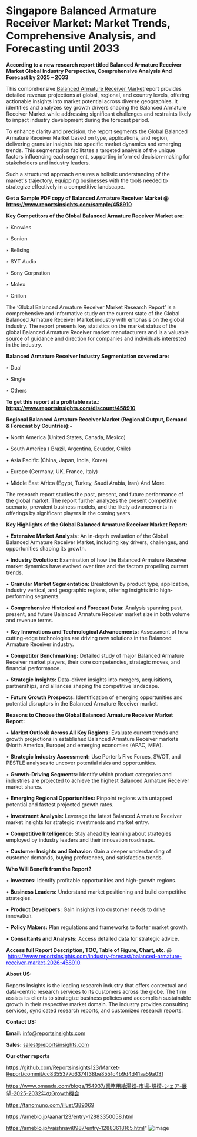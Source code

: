 # Singapore Balanced Armature Receiver Market: Market Trends, Comprehensive Analysis, and Forecasting until 2033

<strong>According to a new research report titled Balanced Armature Receiver Market Global Industry Perspective, Comprehensive Analysis And Forecast by 2025 – 2033</strong>

This comprehensive <a href=https://www.reportsinsights.com/sample/458910>Balanced Armature Receiver Market</a>report provides detailed revenue projections at global, regional, and country levels, offering actionable insights into market potential across diverse geographies. It identifies and analyzes key growth drivers shaping the Balanced Armature Receiver Market while addressing significant challenges and restraints likely to impact industry development during the forecast period.

To enhance clarity and precision, the report segments the Global Balanced Armature Receiver Market based on type, applications, and region, delivering granular insights into specific market dynamics and emerging trends. This segmentation facilitates a targeted analysis of the unique factors influencing each segment, supporting informed decision-making for stakeholders and industry leaders.

Such a structured approach ensures a holistic understanding of the market's trajectory, equipping businesses with the tools needed to strategize effectively in a competitive landscape.

<strong>Get a Sample PDF copy of Balanced Armature Receiver Market </strong><strong>@<a href=https://www.reportsinsights.com/sample/458910 style=color:#0000ff;> https://www.reportsinsights.com/sample/458910</a></strong></font>

<strong>Key Competitors of the Global Balanced Armature Receiver Market are:</strong>

‣ Knowles

‣ Sonion

‣ Bellsing

‣ SYT Audio

‣ Sony Corpration

‣ Molex

‣ Crillon

The ‘Global Balanced Armature Receiver Market Research Report’ is a comprehensive and informative study on the current state of the Global Balanced Armature Receiver Market industry with emphasis on the global industry. The report presents key statistics on the market status of the global Balanced Armature Receiver market manufacturers and is a valuable source of guidance and direction for companies and individuals interested in the industry.

<strong>Balanced Armature Receiver Industry Segmentation covered are:</strong>

‣ Dual

‣ Single

‣ Others

<strong>To get this report at a profitable rate.: <a href=https://www.reportsinsights.com/discount/458910 style=color:#0000ff;>https://www.reportsinsights.com/discount/458910</a></strong></font>

<strong>Regional Balanced Armature Receiver Market (Regional Output, Demand &amp; Forecast by Countries):-</strong>

• North America (United States, Canada, Mexico)

• South America ( Brazil, Argentina, Ecuador, Chile)

• Asia Pacific (China, Japan, India, Korea)

• Europe (Germany, UK, France, Italy)

• Middle East Africa (Egypt, Turkey, Saudi Arabia, Iran) And More.

The research report studies the past, present, and future performance of the global market. The report further analyzes the present competitive scenario, prevalent business models, and the likely advancements in offerings by significant players in the coming years.

<strong>Key Highlights of the Global Balanced Armature Receiver Market Report:</strong>

• <strong>Extensive Market Analysis:</strong> An in-depth evaluation of the Global Balanced Armature Receiver Market, including key drivers, challenges, and opportunities shaping its growth.

• <strong>Industry Evolution:</strong> Examination of how the Balanced Armature Receiver market dynamics have evolved over time and the factors propelling current trends.

• <strong>Granular Market Segmentation:</strong> Breakdown by product type, application, industry vertical, and geographic regions, offering insights into high-performing segments.

• <strong>Comprehensive Historical and Forecast Data:</strong> Analysis spanning past, present, and future Balanced Armature Receiver market size in both volume and revenue terms.

• <strong>Key Innovations and Technological Advancements:</strong> Assessment of how cutting-edge technologies are driving new solutions in the Balanced Armature Receiver industry.

• <strong>Competitor Benchmarking:</strong> Detailed study of major Balanced Armature Receiver market players, their core competencies, strategic moves, and financial performance.

• <strong>Strategic Insights:</strong> Data-driven insights into mergers, acquisitions, partnerships, and alliances shaping the competitive landscape.

• <strong>Future Growth Prospects:</strong> Identification of emerging opportunities and potential disruptors in the Balanced Armature Receiver market.

<strong>Reasons to Choose the Global Balanced Armature Receiver Market Report:</strong>

• <strong>Market Outlook Across All Key Regions:</strong> Evaluate current trends and growth projections in established Balanced Armature Receiver markets (North America, Europe) and emerging economies (APAC, MEA).

• <strong>Strategic Industry Assessment:</strong> Use Porter’s Five Forces, SWOT, and PESTLE analyses to uncover potential risks and opportunities.

• <strong>Growth-Driving Segments:</strong> Identify which product categories and industries are projected to achieve the highest Balanced Armature Receiver market shares.

• <strong>Emerging Regional Opportunities:</strong> Pinpoint regions with untapped potential and fastest projected growth rates.

• <strong>Investment Analysis:</strong> Leverage the latest Balanced Armature Receiver market insights for strategic investments and market entry.

• <strong>Competitive Intelligence:</strong> Stay ahead by learning about strategies employed by industry leaders and their innovation roadmaps.

• <strong>Customer Insights and Behavior:</strong> Gain a deeper understanding of customer demands, buying preferences, and satisfaction trends.

<strong>Who Will Benefit from the Report?</strong>

• <strong>Investors:</strong> Identify profitable opportunities and high-growth regions.

• <strong>Business Leaders:</strong> Understand market positioning and build competitive strategies.

• <strong>Product Developers:</strong> Gain insights into customer needs to drive innovation.

• <strong>Policy Makers:</strong> Plan regulations and frameworks to foster market growth.

• <strong>Consultants and Analysts:</strong> Access detailed data for strategic advice.
</ul>
<strong>Access full Report Description, TOC, Table of Figure, Chart, etc. </strong>@  <a href=https://www.reportsinsights.com/industry-forecast/balanced-armature-receiver-market-2026-458910 style=color:#0000ff;>https://www.reportsinsights.com/industry-forecast/balanced-armature-receiver-market-2026-458910</a></font>

<strong><strong>About US</strong>:</strong>

Reports Insights is the leading research industry that offers contextual and data-centric research services to its customers across the globe. The firm assists its clients to strategize business policies and accomplish sustainable growth in their respective market domain. The industry provides consulting services, syndicated research reports, and customized research reports.

<strong>Contact US:</strong>

<p class=""""><b>Email:</b> <a href=mailto:info@reportsinsights.com>info@reportsinsights.com</a></p>
<p class=""""><b>Sales:</b> <a href=mailto:sales@reportsinsights.com>sales@reportsinsights.com</a></p>

<strong>Our other reports</strong>

<a href=https://github.com/Reportsinsights123/Market-Report/commit/cc8355377d6374f38be8551c4b9d4d41aa59a031>https://github.com/Reportsinsights123/Market-Report/commit/cc8355377d6374f38be8551c4b9d4d41aa59a031</a>

<a href=https://www.omaada.com/blogs/154937/業務用給湯器-市場-規模-シェア-展望-2025-2032年のGrowth機会>https://www.omaada.com/blogs/154937/業務用給湯器-市場-規模-シェア-展望-2025-2032年のGrowth機会</a>

<a href=https://tanomuno.com/illust/389069>https://tanomuno.com/illust/389069</a>

<a href=https://ameblo.jp/aanar123/entry-12883350058.html>https://ameblo.jp/aanar123/entry-12883350058.html</a>

<a href=https://ameblo.jp/vaishnavi8987/entry-12883618165.html>https://ameblo.jp/vaishnavi8987/entry-12883618165.html</a>"
![image](https://github.com/user-attachments/assets/d6ad06db-79a1-43ae-ae18-07700eda00de)
